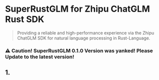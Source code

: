 # SuperRustGLM for Zhipu ChatGLM Rust SDK

> Providing a reliable and high-performance experience via the Zhipu ChatGLM SDK for natural language processing in Rust-Language.

### ⚠️ Caution! SuperRustGLM 0.1.0 Version was yanked! Please Update to the latest version!

## 1.